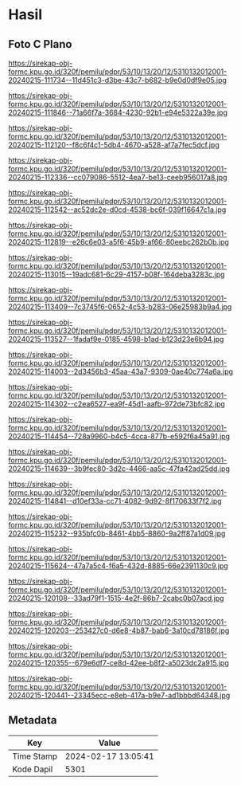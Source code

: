 # Hasil

## Foto C Plano

https://sirekap-obj-formc.kpu.go.id/320f/pemilu/pdpr/53/10/13/20/12/5310132012001-20240215-111734--11d451c3-d3be-43c7-b682-b9e0d0df9e05.jpg

https://sirekap-obj-formc.kpu.go.id/320f/pemilu/pdpr/53/10/13/20/12/5310132012001-20240215-111846--71a66f7a-3684-4230-92b1-e94e5322a39e.jpg

https://sirekap-obj-formc.kpu.go.id/320f/pemilu/pdpr/53/10/13/20/12/5310132012001-20240215-112120--f8c6f4c1-5db4-4670-a528-af7a7fec5dcf.jpg

https://sirekap-obj-formc.kpu.go.id/320f/pemilu/pdpr/53/10/13/20/12/5310132012001-20240215-112336--cc079086-5512-4ea7-be13-ceeb956017a8.jpg

https://sirekap-obj-formc.kpu.go.id/320f/pemilu/pdpr/53/10/13/20/12/5310132012001-20240215-112542--ac52dc2e-d0cd-4538-bc6f-039f16647c1a.jpg

https://sirekap-obj-formc.kpu.go.id/320f/pemilu/pdpr/53/10/13/20/12/5310132012001-20240215-112819--e26c6e03-a5f6-45b9-af66-80eebc262b0b.jpg

https://sirekap-obj-formc.kpu.go.id/320f/pemilu/pdpr/53/10/13/20/12/5310132012001-20240215-113015--19adc681-6c29-4157-b08f-164deba3283c.jpg

https://sirekap-obj-formc.kpu.go.id/320f/pemilu/pdpr/53/10/13/20/12/5310132012001-20240215-113409--7c3745f6-0652-4c53-b283-06e25983b9a4.jpg

https://sirekap-obj-formc.kpu.go.id/320f/pemilu/pdpr/53/10/13/20/12/5310132012001-20240215-113527--1fadaf9e-0185-4598-b1ad-b123d23e6b94.jpg

https://sirekap-obj-formc.kpu.go.id/320f/pemilu/pdpr/53/10/13/20/12/5310132012001-20240215-114003--2d3456b3-45aa-43a7-9309-0ae40c774a6a.jpg

https://sirekap-obj-formc.kpu.go.id/320f/pemilu/pdpr/53/10/13/20/12/5310132012001-20240215-114302--c2ea6527-ea9f-45d1-aafb-972de73bfc82.jpg

https://sirekap-obj-formc.kpu.go.id/320f/pemilu/pdpr/53/10/13/20/12/5310132012001-20240215-114454--728a9960-b4c5-4cca-877b-e592f6a45a91.jpg

https://sirekap-obj-formc.kpu.go.id/320f/pemilu/pdpr/53/10/13/20/12/5310132012001-20240215-114639--3b9fec80-3d2c-4466-aa5c-47fa42ad25dd.jpg

https://sirekap-obj-formc.kpu.go.id/320f/pemilu/pdpr/53/10/13/20/12/5310132012001-20240215-114841--d10ef33a-cc71-4082-9d92-8f170633f7f2.jpg

https://sirekap-obj-formc.kpu.go.id/320f/pemilu/pdpr/53/10/13/20/12/5310132012001-20240215-115232--935bfc0b-8461-4bb5-8860-9a2ff87a1d09.jpg

https://sirekap-obj-formc.kpu.go.id/320f/pemilu/pdpr/53/10/13/20/12/5310132012001-20240215-115624--47a7a5c4-f6a5-432d-8885-66e2391130c9.jpg

https://sirekap-obj-formc.kpu.go.id/320f/pemilu/pdpr/53/10/13/20/12/5310132012001-20240215-120108--33ad79f1-1515-4e2f-86b7-2cabc0b07acd.jpg

https://sirekap-obj-formc.kpu.go.id/320f/pemilu/pdpr/53/10/13/20/12/5310132012001-20240215-120203--253427c0-d6e8-4b87-bab6-3a10cd78186f.jpg

https://sirekap-obj-formc.kpu.go.id/320f/pemilu/pdpr/53/10/13/20/12/5310132012001-20240215-120355--679e6df7-ce8d-42ee-b8f2-a5023dc2a915.jpg

https://sirekap-obj-formc.kpu.go.id/320f/pemilu/pdpr/53/10/13/20/12/5310132012001-20240215-120441--23345ecc-e8eb-417a-b9e7-ad1bbbd64348.jpg


## Metadata

| Key        | Value               |
| ---------- | ------------------- |
| Time Stamp | 2024-02-17 13:05:41 |
| Kode Dapil | 5301                |



